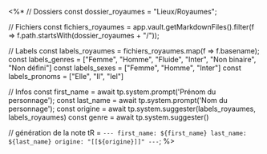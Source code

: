 <%*
// Dossiers
const dossier_royaumes = "Lieux/Royaumes";

// Fichiers
const fichiers_royaumes = app.vault.getMarkdownFiles().filter(f => f.path.startsWith(dossier_royaumes + "/"));

// Labels
const labels_royaumes = fichiers_royaumes.map(f => f.basename);
const labels_genres = ["Femme", "Homme", "Fluide", "Inter", "Non binaire", "Non défini"]
const labels_sexes = ["Femme", "Homme", "Inter"]
const labels_pronoms = ["Elle", "Il", "Iel"]

// Infos
const first_name = await tp.system.prompt('Prénom du personnage');
const last_name = await tp.system.prompt('Nom du personnage');
const origine = await tp.system.suggester(labels_royaumes, labels_royaumes)
const genre = await tp.system.suggester()

// génération de la note
tR = `---
first_name: ${first_name}
last_name: ${last_name}
origine: "[[${origine}]]"
---`;
%>